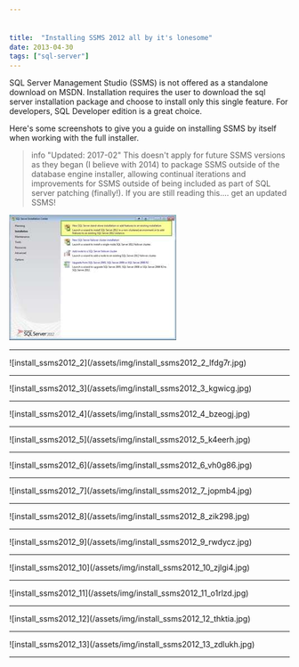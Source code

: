 ```yaml
---


title:  "Installing SSMS 2012 all by it's lonesome"
date: 2013-04-30
tags: ["sql-server"]
---
```


SQL Server Management Studio (SSMS) is not offered as a standalone download on MSDN. Installation requires the user to download the sql server installation package and choose to install only this single feature. For developers, SQL Developer edition is a great choice.

Here's some screenshots to give you a guide on installing SSMS by itself when working with the full installer.

> info "Updated: 2017-02"
> This doesn't apply for future SSMS versions as they began (I believe with 2014) to package SSMS outside of the database engine installer, allowing continual iterations and improvements for SSMS outside of being included as part of SQL server patching (finally!). If you are still reading this.... get an updated SSMS!



![install_ssms2012_1](/assets/img/install_ssms2012_1_rqpqhb.jpg)
<hr>
![install_ssms2012_2](/assets/img/install_ssms2012_2_lfdg7r.jpg)
<hr>
![install_ssms2012_3](/assets/img/install_ssms2012_3_kgwicg.jpg)
<hr>
![install_ssms2012_4](/assets/img/install_ssms2012_4_bzeogj.jpg)
<hr>
![install_ssms2012_5](/assets/img/install_ssms2012_5_k4eerh.jpg)
<hr>
![install_ssms2012_6](/assets/img/install_ssms2012_6_vh0g86.jpg)
<hr>
![install_ssms2012_7](/assets/img/install_ssms2012_7_jopmb4.jpg)
<hr>
![install_ssms2012_8](/assets/img/install_ssms2012_8_zik298.jpg)
<hr>
![install_ssms2012_9](/assets/img/install_ssms2012_9_rwdycz.jpg)
<hr>
![install_ssms2012_10](/assets/img/install_ssms2012_10_zjlgi4.jpg)
<hr>
![install_ssms2012_11](/assets/img/install_ssms2012_11_o1rlzd.jpg)
<hr>
![install_ssms2012_12](/assets/img/install_ssms2012_12_thktia.jpg)
<hr>
![install_ssms2012_13](/assets/img/install_ssms2012_13_zdlukh.jpg)
<hr>
